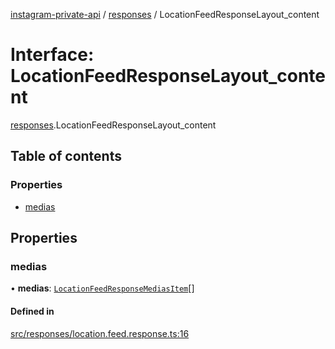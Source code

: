 [instagram-private-api](../../README.md) / [responses](../../modules/responses.md) / LocationFeedResponseLayout_content

# Interface: LocationFeedResponseLayout\_content

[responses](../../modules/responses.md).LocationFeedResponseLayout_content

## Table of contents

### Properties

- [medias](LocationFeedResponseLayout_content.md#medias)

## Properties

### medias

• **medias**: [`LocationFeedResponseMediasItem`](LocationFeedResponseMediasItem.md)[]

#### Defined in

[src/responses/location.feed.response.ts:16](https://github.com/Nerixyz/instagram-private-api/blob/b3351b9/src/responses/location.feed.response.ts#L16)

